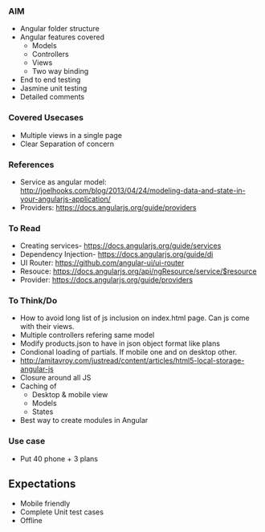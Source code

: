 ### AIM
* Angular folder structure
* Angular features covered
	- Models
	- Controllers
	- Views
	- Two way binding
* End to end testing
* Jasmine unit testing
* Detailed comments

### Covered Usecases
* Multiple views in a single page
* Clear Separation of concern


### References
* Service as angular model: http://joelhooks.com/blog/2013/04/24/modeling-data-and-state-in-your-angularjs-application/
* Providers: https://docs.angularjs.org/guide/providers

### To Read
* Creating services- https://docs.angularjs.org/guide/services
* Dependency Injection- https://docs.angularjs.org/guide/di
* UI Router: https://github.com/angular-ui/ui-router
* Resouce: https://docs.angularjs.org/api/ngResource/service/$resource
* Provider: https://docs.angularjs.org/guide/providers

### To Think/Do
* How to avoid long list of js inclusion on index.html page. Can js come with their views.
* Multiple controllers refering same model
* Modify products.json to have in json object format like plans
* Condional loading of partials. If mobile one and on desktop other.
* http://amitavroy.com/justread/content/articles/html5-local-storage-angular-js
* Closure around all JS
* Caching of 
	- Desktop & mobile view
	- Models
	- States
* Best way to create modules in Angular

### Use case
* Put 40 phone + 3 plans

## Expectations
* Mobile friendly
* Complete Unit test cases
* Offline 